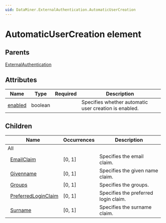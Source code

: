 ```yaml
---
uid: DataMiner.ExternalAuthentication.AutomaticUserCreation
---
```


# AutomaticUserCreation element

## Parents

[ExternalAuthentication](xref:DataMiner.ExternalAuthentication)

## Attributes

| Name | Type | Required | Description |
| --- | --- | --- | --- |
| [enabled](xref:DataMiner.ExternalAuthentication.AutomaticUserCreation-enabled) | boolean |  | Specifies whether automatic user creation is enabled. |

## Children

| Name | Occurrences | Description |
| --- | --- | --- |
| All |  |  |
| &#160;&#160;[EmailClaim](xref:DataMiner.ExternalAuthentication.AutomaticUserCreation.EmailClaim) | [0, 1] | Specifies the email claim. |
| &#160;&#160;[Givenname](xref:DataMiner.ExternalAuthentication.AutomaticUserCreation.Givenname) | [0, 1] | Specifies the given name claim. |
| &#160;&#160;[Groups](xref:DataMiner.ExternalAuthentication.AutomaticUserCreation.Groups) | [0, 1] | Specifies the groups. |
| &#160;&#160;[PreferredLoginClaim](xref:DataMiner.ExternalAuthentication.AutomaticUserCreation.PreferredLoginClaim) | [0, 1] | Specifies the preferred login claim. |
| &#160;&#160;[Surname](xref:DataMiner.ExternalAuthentication.AutomaticUserCreation.Surname) | [0, 1] | Specifies the surname claim. |
